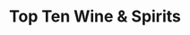 ---
title: "Top Ten Wine & Spirits"
url: /cottage-grove/top-ten-wine-und-spirits/
shop: Spirituosen
---